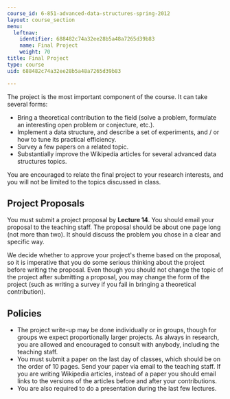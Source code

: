 ```yaml
---
course_id: 6-851-advanced-data-structures-spring-2012
layout: course_section
menu:
  leftnav:
    identifier: 688482c74a32ee28b5a48a7265d39b83
    name: Final Project
    weight: 70
title: Final Project
type: course
uid: 688482c74a32ee28b5a48a7265d39b83

---
```


The project is the most important component of the course. It can take several forms:

*   Bring a theoretical contribution to the field (solve a problem, formulate an interesting open problem or conjecture, etc.).
*   Implement a data structure, and describe a set of experiments, and / or how to tune its practical efficiency.
*   Survey a few papers on a related topic.
*   Substantially improve the Wikipedia articles for several advanced data structures topics.

You are encouraged to relate the final project to your research interests, and you will not be limited to the topics discussed in class.

Project Proposals
-----------------

You must submit a project proposal by **Lecture 14**. You should email your proposal to the teaching staff. The proposal should be about one page long (not more than two). It should discuss the problem you chose in a clear and specific way.

We decide whether to approve your project's theme based on the proposal, so it is imperative that you do some serious thinking about the project before writing the proposal. Even though you should not change the topic of the project after submitting a proposal, you may change the form of the project (such as writing a survey if you fail in bringing a theoretical contribution).

Policies
--------

*   The project write-up may be done individually or in groups, though for groups we expect proportionally larger projects. As always in research, you are allowed and encouraged to consult with anybody, including the teaching staff.
*   You must submit a paper on the last day of classes, which should be on the order of 10 pages. Send your paper via email to the teaching staff. If you are writing Wikipedia articles, instead of a paper you should email links to the versions of the articles before and after your contributions.
*   You are also required to do a presentation during the last few lectures.